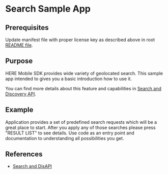 # Search Sample App

## Prerequisites

Update manifest file with proper license key as described above in root [README file](../README.md).

## Purpose

HERE Mobile SDK provides wide variety of geolocated search. This sample app intended to gives you a basic introduction how to use it.

You can find more details about this feature and capabilities in [Search and Discovery API](https://developer.here.com/documentation/android-premium/dev_guide/topics/places.html).

## Example

Application provides a set of predefined search requests which will be a great place to start. After you apply any of those searches please press "RESULT LIST" to see details. Use code as an entry point and documentation to understanding all possibilities you get.

## References
- [Search and DisAPI](https://developer.here.com/documentation/android-premium/dev_guide/topics/places.html)
